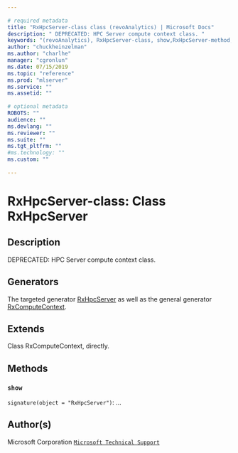 ```yaml
--- 
 
# required metadata 
title: "RxHpcServer-class class (revoAnalytics) | Microsoft Docs" 
description: " DEPRECATED: HPC Server compute context class. " 
keywords: "(revoAnalytics), RxHpcServer-class, show,RxHpcServer-method, classes" 
author: "chuckheinzelman"
ms.author: "charlhe" 
manager: "cgronlun" 
ms.date: 07/15/2019
ms.topic: "reference" 
ms.prod: "mlserver" 
ms.service: "" 
ms.assetid: "" 
 
# optional metadata 
ROBOTS: "" 
audience: "" 
ms.devlang: "" 
ms.reviewer: "" 
ms.suite: "" 
ms.tgt_pltfrm: "" 
#ms.technology: "" 
ms.custom: "" 
 
--- 
```

 
 
 
 
 # RxHpcServer-class: Class RxHpcServer 
 ## Description
 
DEPRECATED: HPC Server compute context class.
 
 
 ## Generators 

 
The targeted generator [RxHpcServer](RevoScaleR-deprecated.md) as well as the general generator
[RxComputeContext](RxComputeContext.md).
 
 ## Extends 

 
Class RxComputeContext, directly.
 
 ## Methods 

 


### `show`
`signature(object = "RxHpcServer")`: ...



 
 ## Author(s)
 Microsoft Corporation [`Microsoft Technical Support`](https://go.microsoft.com/fwlink/?LinkID=698556&clcid=0x409)
 
 
 
 
     
